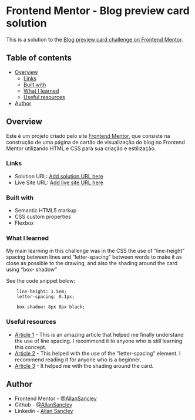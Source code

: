 # Frontend Mentor - Blog preview card solution

This is a solution to the [Blog preview card challenge on Frontend Mentor](https://www.frontendmentor.io/challenges/blog-preview-card-ckPaj01IcS). 

## Table of contents

- [Overview](#overview)
  - [Links](#links)
  - [Built with](#built-with)
  - [What I learned](#what-i-learned)
  - [Useful resources](#useful-resources)
- [Author](#author)

## Overview

Este é um projeto criado pelo site [Frontend Mentor](https://www.frontendmentor.io), que consiste na construção de uma página de cartão de visualização do blog no Frontend Mentor utilizando HTML e CSS para sua criação e estilização.

### Links

- Solution URL: [Add solution URL here](https://your-solution-url.com)
- Live Site URL: [Add live site URL here](https://your-live-site-url.com)

### Built with

- Semantic HTML5 markup
- CSS custom properties
- Flexbox

### What I learned

My main learning in this challenge was in the CSS the use of “line-height” spacing between lines and “letter-spacing” between words to make it as close as possible to the drawing, and also the shading around the card using “box- shadow”

See the code snippet below:

```css{
    line-height: 1.5em;
    letter-spacing: 0.1px;
```

```css{
    box-shadow: 8px 8px black;
```

### Useful resources

- [Article 1](https://insights.ionited.io/ion/controlar-espacamento-entre-linhas-com-css) - This is an amazing article that helped me finally understand the use of line spacing. I recommend it to anyone who is still learning this concept.
- [Article 2](https://developer.mozilla.org/pt-BR/docs/Web/CSS/letter-spacing) - This helped with the use of the "letter-spacing" element. I recommend reading it for anyone who is a beginner.
- [Article 3](https://developer.mozilla.org/pt-BR/docs/Web/CSS/box-shadow) - It helped me with the shading around the card.

## Author

- Frontend Mentor - [@AllanSancley](https://www.frontendmentor.io/profile/AllanSancley)
- Github - [@AllanSancley](https://github.com/AllanSancley)
- Linkedin - [Allan Sancley](www.linkedin.com/in/allan-sancley-12b583193)
